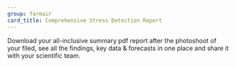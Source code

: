 ```yaml
---
group: farmair
card_title: Comprehensive Stress Detection Report
---
```


Download your all-inclusive summary pdf report after the photoshoot of your filed, see all the findings, key data & forecasts in one place and share it with your scientific team.
